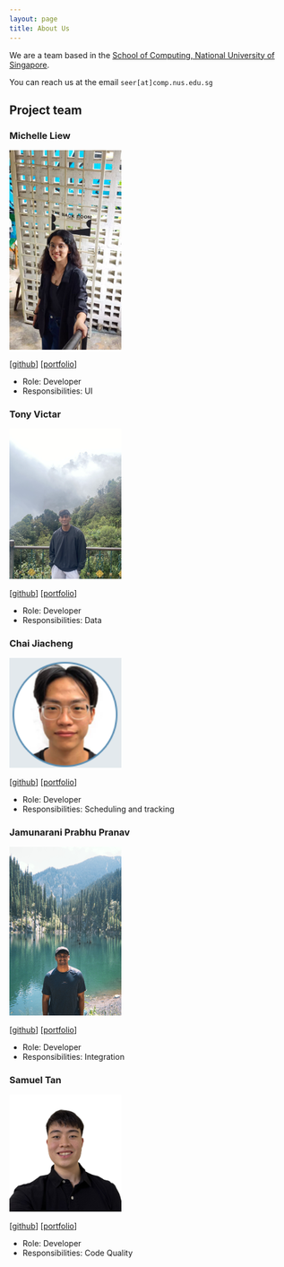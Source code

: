 ```yaml
---
layout: page
title: About Us
---
```

We are a team based in the [School of Computing, National University of Singapore](https://www.comp.nus.edu.sg).

You can reach us at the email `seer[at]comp.nus.edu.sg`

## Project team

### Michelle Liew

<img src="images/miche1111e.png" width="200px">

[[github](http://github.com/miche1111e)]
[[portfolio](team/michelle.md)]

* Role: Developer
* Responsibilities: UI

### Tony Victar

<img src="images/tonyvict.png" width="200px">

[[github](http://github.com/tonyvict)] 
[[portfolio](team/tonyvict.md)]

* Role: Developer
* Responsibilities: Data

### Chai Jiacheng 

<img src="images/cjaycee.png" width="200px">

[[github](http://github.com/cjaycee)]
[[portfolio](team/johndoe.md)]

* Role: Developer
* Responsibilities: Scheduling and tracking

### Jamunarani Prabhu Pranav

<img src="images/pranav3142.png" width="200px">

[[github](http://github.com/pranav3142)]
[[portfolio](team/johndoe.md)]

* Role: Developer
* Responsibilities: Integration

### Samuel Tan

<img src="images/samueltann.png" width="200px">

[[github](https://github.com/samueltann)]
[[portfolio](team/johndoe.md)]

* Role: Developer
* Responsibilities: Code Quality
